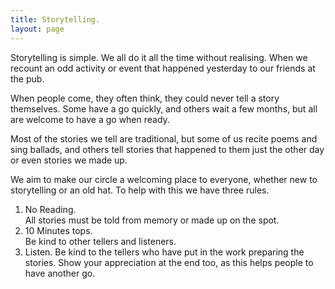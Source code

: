 ```yaml
---
title: Storytelling.
layout: page
---
```


Storytelling is simple. We all do it all the time without realising. When we recount an odd activity or event that happened yesterday to our friends at the pub.

When people come, they often think, they could never tell a story themselves. Some have a go quickly, and others wait a few months, but all are welcome to have a go when ready.

Most of the stories we tell are traditional, but some of us recite poems and sing ballads, and others tell stories that happened to them just the other day or even stories we made up. 

We aim to make our circle a welcoming place to everyone, whether new to storytelling or an old hat. To help with this we have three rules.

1. No Reading.    
    All stories must be told from memory or made up on the spot.
2. 10 Minutes tops.    
    Be kind to other tellers and listeners.
3. Listen.
    Be kind to the tellers who have put in the work preparing the stories. Show your appreciation at the end too, as this helps people to have another go.


